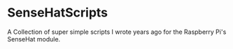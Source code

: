 # SenseHatScripts
A Collection of super simple scripts I wrote years ago for the Raspberry Pi's SenseHat module.
